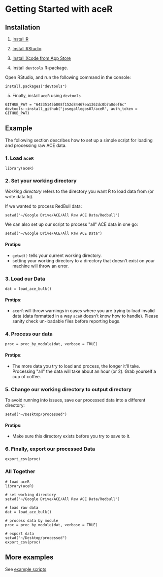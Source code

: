 # Getting Started with aceR

## Installation

1. [Install R](https://cran.r-project.org/)

2. [Install RStudio](https://www.rstudio.com/products/rstudio/download/)

3. [Install Xcode from App Store](https://itunes.apple.com/us/app/xcode/id497799835?mt=12)
  
4. Install `devtools` R-package.
  
  Open RStudio, and run the following command in the console:
  ```{r}
  install.packages("devtools")
  ```
  
5. Finally, install `aceR` using `devtools`

  ```{r}
  GITHUB_PAT = "64235145b808f152d84467ea1362dc0b7a0def6c"
  devtools::install_github("josegallegos07/aceR", auth_token = GITHUB_PAT)
  ```

## Example
The following section describes how to set up a simple script for loading and processing raw ACE data.

### 1. Load `aceR`

```{r}
library(aceR)
```

### 2. Set your working directory
_Working directory_ refers to the directory you want R to load data from (or write data to).

If we wanted to process RedBull data:

```{r}
setwd("~/Google Drive/ACE/All Raw ACE Data/Redbull")
```

We can also set up our script to process "all" ACE data in one go:

```{r}
setwd("~/Google Drive/ACE/All Raw ACE Data")
```

#### Protips:
- `getwd()` tells your current working directory.
- setting your working directory to a directory that doesn't exist on your machine will throw an error.

### 3. Load our Data

```{r}
dat = load_ace_bulk()
```

#### Protips:
- `acerR` will throw warnings in cases where you are trying to load invalid data (data formatted in a way `aceR` doesn't know how to handle). Please sanity check un-loadable files before reporting bugs.

### 4. Process our data

```{r}
proc = proc_by_module(dat, verbose = TRUE)
```

#### Protips:
- The more data you try to load and process, the longer it'll take. Processing "all" the data will take about an hour (or 2). Grab yourself a cup of coffee.

### 5. Change our working directory to output directory
To avoid running into issues, save our processed data into a different directory:

```{r}
setwd("~/Desktop/processed")
```

#### Protips:
- Make sure this directory exists before you try to save to it. 

### 6. Finally, export our processed Data

```{r}
export_csv(proc)
```

### All Together

```{r}
# load aceR
library(aceR)

# set working directory
setwd("~/Google Drive/ACE/All Raw ACE Data/Redbull")

# load raw data
dat = load_ace_bulk()

# process data by module
proc = proc_by_module(dat, verbose = TRUE)

# export data
setwd("~/Desktop/processed")
export_csv(proc)
```

## More examples

See [example scripts](https://github.com/josegallegos07/aceR/tree/master/scripts)
